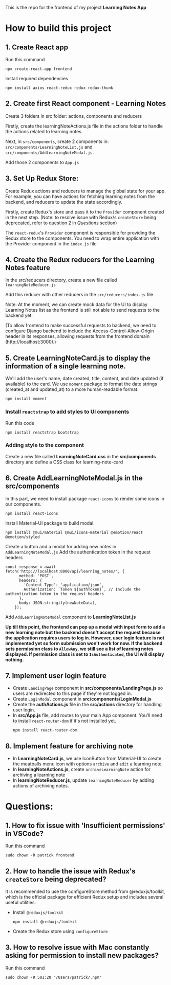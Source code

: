 This is the repo for the frontend of my project **Learning Notes App**

# How to build this project

## 1. Create React app
Run this command
```
npx create-react-app frontend
```

Install required dependencies

```
npm install axios react-redux redux redux-thunk
```

## 2. Create first React component - Learning Notes
Create 3 folders in src folder: actions, components and reducers

Firstly, create the learningNoteActions.js file in the actions folder to handle the actions related to learning notes.

Next, in `src/components`, create 2 components in: `src/components/LearningNoteList.js` and `src/components/AddLearningNoteModal.js`.

Add those 2 components to `App.js`

## 3. Set Up Redux Store:
Create Redux actions and reducers to manage the global state for your app. For example, you can have actions for fetching learning notes from the backend, and reducers to update the state accordingly.

Firstly, create Redux's store and pass it to the `Provider` component created in the next step. (Note: to resolve issue with Redux/s `createStore` being deprecated, refer to question 2 in *Questions* section)

The `react-redux`'s `Provider` component is responsible for providing the Redux store to the components. You need to wrap entire application with the Provider component in the `index.js` file

## 4. Create the Redux reducers for the Learning Notes feature
In the src/reducers directory, create a new file called `learningNoteReducer.js`

Add this reducer with other reducers in the `src/reducers/index.js` file

Note: At the moment, we can create mock data for the UI to display Learning Notes list as the frontend is still not able to send requests to the backend yet.

(To allow frontend to make successful requests to backend, we need to configure Django backend to include the Access-Control-Allow-Origin header in its responses, allowing requests from the frontend domain (http://localhost:3000).)

## 5. Create **LearningNoteCard.js** to display the information of a single learning note.
We'll add the user's name, date created, title, content, and date updated (if available) to the card.
We use `moment` package to format the date strings (created_at and updated_at) to a more human-readable format.

```
npm install moment
```

### Install `reactstrap` to add styles to UI components
Run this code
```
npm install reactstrap bootstrap

```

### Adding style to the component
Create a new file called **LearningNoteCard.css** in the **src/components** directory and define a CSS class for learning-note-card

## 6. Create **AddLearningNoteModal.js** in the **src/components**
In this part, we need to install package `react-icons` to render some icons in our components.
```
npm install react-icons
```

Install Material-UI package to build modal.

```
npm install @mui/material @mui/icons-material @emotion/react @emotion/styled
```

Create a button and a modal for adding new notes in `AddLearningNoteModal.js`
Add the authentication token in the request headers
```
const response = await fetch('http://localhost:8000/api/learning_notes/', {
      method: 'POST',
      headers: {
        'Content-Type': 'application/json',
        Authorization: `Token ${authToken}`, // Include the authentication token in the request headers
      },
      body: JSON.stringify(newNoteData),
    });
```

Add `AddLearningNoteModal` component to **LearningNoteList.js**

**Up till this point, the frontend can pop up a modal with input form to add a new learning note but the backend doesn't accept the request because the application requires users to log in. However, user login feature is not implemented yet so form submission won't work for now. If the backend sets permission class to `AllowAny`, we still see a list of learning notes displayed. If permission class is set to `IsAuthenticated`, the UI will display nothing.**

## 7. Implement user login feature
- Create `LandingPage` component in **src/components/LandingPage.js** so users are redirected to this page if they're not logged in.
- Create `LoginModal` component in **src/components/LoginModal.js**
- Create the **authActions.js** file in the **src/actions** directory for handling user login.
- In **src/App.js** file, add routes to your main App component. You'll need to install `react-router-dom` if it's not installed yet.
     ```
     npm install react-router-dom
     ```

## 8. Implement feature for archiving note
- In **LearningNoteCard.js**, we use IconButton from Material-UI to create the meatballs menu icon with options `archive` and `edit` a learning note.
- In **learningNoteActions.js**, create `archiveLearningNote` action for archiving a learning note
- In **learningNoteReducer.js**, update `learningNoteReducer` by adding actions of archiving notes.



# Questions:
## 1. How to fix issue with 'Insufficient permissions' in VSCode?
Run this command

```
sudo chown -R patrick frontend
```

## 2. How to handle the issue with Redux's `createStore` being deprecated?
It is recommended to use the configureStore method from @reduxjs/toolkit, which is the official package for efficient Redux setup and includes several useful utilities.
- Install `@reduxjs/toolkit`
     ```
     npm install @reduxjs/toolkit
     ```
- Create the Redux store using `configureStore`

## 3. How to resolve issue with Mac constantly asking for permission to install new packages?
Run this command
```
sudo chown -R 501:20 "/Users/patrick/.npm"
```
